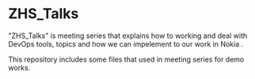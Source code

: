 # ZHS_Talks
"ZHS_Talks" is meeting series that explains how to working and deal with DevOps tools, topics and how we can impelement to our work in Nokia .

This repository includes some files that used in meeting series for demo works.

